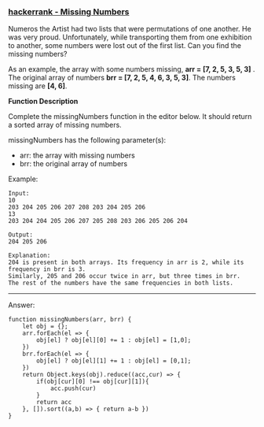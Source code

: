 ### [hackerrank - Missing Numbers](https://www.hackerrank.com/challenges/missing-numbers/problem)

Numeros the Artist had two lists that were permutations of one another. He was very proud. Unfortunately, while transporting them from one exhibition to another, some numbers were lost out of the first list. Can you find the missing numbers?

As an example, the array with some numbers missing, __arr = [7, 2, 5, 3, 5, 3]__ . The original array of numbers __brr = [7, 2, 5, 4, 6, 3, 5, 3]__. The numbers missing are __[4, 6]__.

**Function Description**

Complete the missingNumbers function in the editor below. It should return a sorted array of missing numbers.

missingNumbers has the following parameter(s):

* arr: the array with missing numbers
* brr: the original array of numbers

Example: 
```
Input: 
10
203 204 205 206 207 208 203 204 205 206
13
203 204 204 205 206 207 205 208 203 206 205 206 204

Output: 
204 205 206

Explanation:
204 is present in both arrays. Its frequency in arr is 2, while its frequency in brr is 3. 
Similarly, 205 and 206 occur twice in arr, but three times in brr. 
The rest of the numbers have the same frequencies in both lists.
```

---

Answer:
```
function missingNumbers(arr, brr) {    
    let obj = {};
    arr.forEach(el => {
        obj[el] ? obj[el][0] += 1 : obj[el] = [1,0]; 
    })
    brr.forEach(el => {
        obj[el] ? obj[el][1] += 1 : obj[el] = [0,1]; 
    })
    return Object.keys(obj).reduce((acc,cur) => {
        if(obj[cur][0] !== obj[cur][1]){
            acc.push(cur)
        }
        return acc
    }, []).sort((a,b) => { return a-b })
}
```

